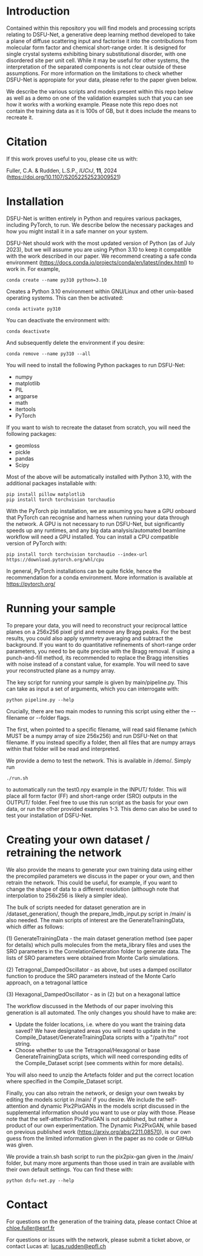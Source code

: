 # Introduction

Contained within this repository you will find models and processing scripts relating to DSFU-Net, a generative deep learning method developed to take a plane of diffuse scattering input and factorise it into the contributions from molecular form factor and chemical short-range order. It is designed for single crystal systems exhibiting binary substitutional disorder, with one disordered site per unit cell. While it may be useful for other systems, the interpretation of the separated components is not clear outside of these assumptions. For more information on the limitations to check whether DSFU-Net is appropiate for your data, please refer to the paper given below.

We describe the various scripts and models present within this repo below as well as a demo on one of the validation examples such that you can see how it works with a working example. Please note this repo does not contain the training data as it is 100s of GB, but it does include the means to recreate it. 

# Citation

If this work proves useful to you, please cite us with:

Fuller, C.A. & Rudden, L.S.P., _IUCrJ_, **11**, 2024 (https://doi.org/10.1107/S2052252523009521)

# Installation

DSFU-Net is written entirely in Python and requires various packages, including PyTorch, to run. We describe below the necessary packages and how you might install it in a safe manner on your system.

DSFU-Net should work with the most updated version of Python (as of July 2023), but we will assume you are using Python 3.10 to keep it compatible with the work described in our paper. We recommend creating a safe conda environment (https://docs.conda.io/projects/conda/en/latest/index.html) to work in. For example,

```
conda create --name py310 python=3.10
```

Creates a Python 3.10 environment within GNU/Linux and other unix-based operating systems. This can then be activated:

```
conda activate py310
```

You can deactivate the environment with:

```
conda deactivate
```

And subsequently delete the environment if you desire:

```
conda remove --name py310 --all
```

You will need to install the following Python packages to run DSFU-Net:

- numpy
- matplotlib
- PIL
- argparse
- math
- itertools
- PyTorch

If you want to wish to recreate the dataset from scratch, you will need the following packages:

- geomloss
- pickle
- pandas
- Scipy

Most of the above will be automatically installed with Python 3.10, with the additional packages installable with:

```
pip install pillow matplotlib
pip install torch torchvision torchaudio
```

With the PyTorch pip installation, we are assuming you have a GPU onboard that PyTorch can recognise and harness when running your data through the network. A GPU is not necessary to run DSFU-Net, but significantly speeds up any runtimes, and any big data analysis/automated beamline workflow will need a GPU installed. You can install a CPU compatible version of PyTorch with:

```
pip install torch torchvision torchaudio --index-url https://download.pytorch.org/whl/cpu
```

In general, PyTorch installations can be quite fickle, hence the recommendation for a conda environment. More information is available at https://pytorch.org/

# Running your sample
To prepare your data, you will need to reconstruct your reciprocal lattice planes on a 256x256 pixel grid and remove any Bragg peaks. For the best results, you could also apply symmetry averaging and subtract the background. If you want to do quantitative refinements of short-range order parameters, you need to be quite precise with the Bragg removal. If using a punch-and-fill method, its recommended to replace the Bragg intensities with noise instead of a constant value, for example. You will need to save your reconstructed plane as a numpy array. 

The key script for running your sample is given by main/pipeline.py. This can take as input a set of arguments, which you can interrogate with:

```
python pipeline.py --help
```
 
Crucially, there are two main modes to running this script using either the --filename or --folder flags. 

The first, when pointed to a specific filename, will read said filename (which MUST be a numpy array of size 256x256) and run DSFU-Net on that filename. If you instead specifiy a folder, then all files that are numpy arrays within that folder will be read and interpreted.

We provide a demo to test the network. This is available in /demo/. Simply run 

```
./run.sh
```

to automatically run the test0.npy example in the INPUT/ folder. This will place all form factor (FF) and short-range order (SRO) outputs in the OUTPUT/ folder. Feel free to use this run script as the basis for your own data, or run the other provided examples 1-3. This demo can also be used to test your installation of DSFU-Net.

# Creating your own dataset / retraining the network

We also provide the means to generate your own training data using either the precompiled parameters we discuss in the paper or your own, and then retrain the network. This could be useful, for example, if you want to change the shape of data to a different resolution (although note that interpolation to 256x256 is likely a simpler idea).

The bulk of scripts needed for dataset generation are in /dataset_generation/, though the prepare_lmdb_input.py script in /main/ is also needed. The main scripts of interest are the GenerateTrainingData, which differ as follows:

(1) GenerateTrainingData - the main dataset generation method (see paper for details) which pulls molecules from the meta_library files and uses the SRO parameters in the CorrelationGeneration folder to generate data. The lists of SRO parameters were obtained from Monte Carlo simulations.

(2) Tetragonal_DampedOscillator - as above, but uses a damped oscillator function to produce the SRO parameters instead of the Monte Carlo approach, on a tetragonal lattice

(3) Hexagonal_DampedOscillator - as in (2) but on a hexagonal lattice

The workflow discussed in the Methods of our paper involving this generation is all automated. The only changes you should have to make are:

- Update the folder locations, i.e. where do you want the training data saved? We have designated areas you will need to update in the Compile_Dataset/GenerateTrainingData scripts with a "/path/to/" root string.
- Choose whether to use the Tetragonal/Hexagonal or base GenerateTrainingData scripts, which will need corresponding edits of the Compile_Dataset script (see comments within for more details). 

You will also need to unzip the Artefacts folder and put the correct location where specified in the Compile_Dataset script.

Finally, you can also retrain the network, or design your own tweaks by editing the models script in /main/ if you desire. We include the self-attention and dynamic Pix2PixGANs in the models script discussed in the supplemental information should you want to use or play with those. Please note that the self-attention Pix2PixGAN is not published, but rather a product of our own experimentation. The Dynamic Pix2PixGAN, while based on previous published work (https://arxiv.org/abs/2211.08570), is our own guess from the limited information given in the paper as no code or GitHub was given. 

We provide a train.sh bash script to run the pix2pix-gan given in the /main/ folder, but many more arguments than those used in train are available with their own default settings. You can find these with:

```
python dsfu-net.py --help
```

# Contact

For questions on the generation of the training data, please contact Chloe at chloe.fuller@esrf.fr

For questions or issues with the network, please submit a ticket above, or contact Lucas at: lucas.rudden@epfl.ch

